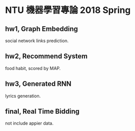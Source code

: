 # NTU 機器學習專論 2018 Spring


## hw1, Graph Embedding
social network links prediction.

## hw2, Recommend System
food habit, scored by MAP.

## hw3, Generated RNN
lyrics generation.

## final, Real Time Bidding
not include appier data.

